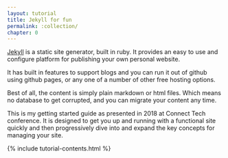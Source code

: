 ```yaml
---
layout: tutorial
title: Jekyll for fun
permalink: :collection/
chapter: 0
---
```

[Jekyll](https://jekyllrb.com/) is a static site generator, built in ruby. It provides an easy to use and configure platform for publishing your own personal website.

It has built in features to support blogs and you can run it out of github using github pages,  or any one of a number of other free hosting
options.

Best of all,  the content is simply plain markdown or html files.  Which means
no database to get corrupted, and you can migrate your content any time.

This is my getting started guide as presented in 2018 at Connect Tech conference.
It is designed to get you up and running with a functional site quickly and
then progressively dive into and expand the key concepts for managing your site.

{% include tutorial-contents.html %}
